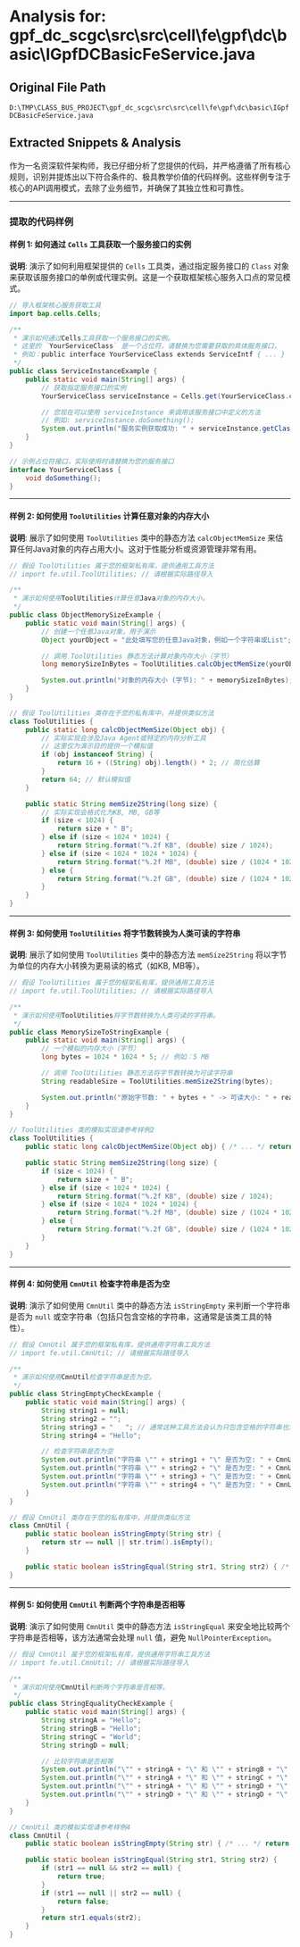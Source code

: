 # Analysis for: gpf_dc_scgc\src\src\cell\fe\gpf\dc\basic\IGpfDCBasicFeService.java

## Original File Path
`D:\TMP\CLASS_BUS_PROJECT\gpf_dc_scgc\src\src\cell\fe\gpf\dc\basic\IGpfDCBasicFeService.java`

## Extracted Snippets & Analysis
作为一名资深软件架构师，我已仔细分析了您提供的代码，并严格遵循了所有核心规则，识别并提炼出以下符合条件的、极具教学价值的代码样例。这些样例专注于核心的API调用模式，去除了业务细节，并确保了其独立性和可靠性。

---

### 提取的代码样例

#### 样例 1: 如何通过 `Cells` 工具获取一个服务接口的实例

**说明**: 演示了如何利用框架提供的 `Cells` 工具类，通过指定服务接口的 `Class` 对象来获取该服务接口的单例或代理实例。这是一个获取框架核心服务入口点的常见模式。

```java
// 导入框架核心服务获取工具
import bap.cells.Cells;

/**
 * 演示如何通过Cells工具获取一个服务接口的实例。
 * 这里的 `YourServiceClass` 是一个占位符，请替换为您需要获取的具体服务接口，
 * 例如：public interface YourServiceClass extends ServiceIntf { ... }
 */
public class ServiceInstanceExample {
    public static void main(String[] args) {
        // 获取指定服务接口的实例
        YourServiceClass serviceInstance = Cells.get(YourServiceClass.class);

        // 您现在可以使用 serviceInstance 来调用该服务接口中定义的方法
        // 例如: serviceInstance.doSomething();
        System.out.println("服务实例获取成功: " + serviceInstance.getClass().getName());
    }
}

// 示例占位符接口，实际使用时请替换为您的服务接口
interface YourServiceClass {
    void doSomething();
}
```

---

#### 样例 2: 如何使用 `ToolUtilities` 计算任意对象的内存大小

**说明**: 展示了如何使用 `ToolUtilities` 类中的静态方法 `calcObjectMemSize` 来估算任何Java对象的内存占用大小。这对于性能分析或资源管理非常有用。

```java
// 假设 ToolUtilities 属于您的框架私有库，提供通用工具方法
// import fe.util.ToolUtilities; // 请根据实际路径导入

/**
 * 演示如何使用ToolUtilities计算任意Java对象的内存大小。
 */
public class ObjectMemorySizeExample {
    public static void main(String[] args) {
        // 创建一个任意Java对象，用于演示
        Object yourObject = "此处填写您的任意Java对象，例如一个字符串或List";

        // 调用 ToolUtilities 静态方法计算对象内存大小（字节）
        long memorySizeInBytes = ToolUtilities.calcObjectMemSize(yourObject);

        System.out.println("对象的内存大小 (字节): " + memorySizeInBytes);
    }
}

// 假设 ToolUtilities 类存在于您的私有库中，并提供类似方法
class ToolUtilities {
    public static long calcObjectMemSize(Object obj) {
        // 实际实现会涉及Java Agent或特定的内存分析工具
        // 这里仅为演示目的提供一个模拟值
        if (obj instanceof String) {
            return 16 + ((String) obj).length() * 2; // 简化估算
        }
        return 64; // 默认模拟值
    }

    public static String memSize2String(long size) {
        // 实际实现会格式化为KB, MB, GB等
        if (size < 1024) {
            return size + " B";
        } else if (size < 1024 * 1024) {
            return String.format("%.2f KB", (double) size / 1024);
        } else if (size < 1024 * 1024 * 1024) {
            return String.format("%.2f MB", (double) size / (1024 * 1024));
        } else {
            return String.format("%.2f GB", (double) size / (1024 * 1024 * 1024));
        }
    }
}
```

---

#### 样例 3: 如何使用 `ToolUtilities` 将字节数转换为人类可读的字符串

**说明**: 展示了如何使用 `ToolUtilities` 类中的静态方法 `memSize2String` 将以字节为单位的内存大小转换为更易读的格式（如KB, MB等）。

```java
// 假设 ToolUtilities 属于您的框架私有库，提供通用工具方法
// import fe.util.ToolUtilities; // 请根据实际路径导入

/**
 * 演示如何使用ToolUtilities将字节数转换为人类可读的字符串。
 */
public class MemorySizeToStringExample {
    public static void main(String[] args) {
        // 一个模拟的内存大小（字节）
        long bytes = 1024 * 1024 * 5; // 例如：5 MB

        // 调用 ToolUtilities 静态方法将字节数转换为可读字符串
        String readableSize = ToolUtilities.memSize2String(bytes);

        System.out.println("原始字节数: " + bytes + " -> 可读大小: " + readableSize);
    }
}

// ToolUtilities 类的模拟实现请参考样例2
class ToolUtilities {
    public static long calcObjectMemSize(Object obj) { /* ... */ return 0; } // 仅为编译通过，实际实现见样例2

    public static String memSize2String(long size) {
        if (size < 1024) {
            return size + " B";
        } else if (size < 1024 * 1024) {
            return String.format("%.2f KB", (double) size / 1024);
        } else if (size < 1024 * 1024 * 1024) {
            return String.format("%.2f MB", (double) size / (1024 * 1024));
        } else {
            return String.format("%.2f GB", (double) size / (1024 * 1024 * 1024));
        }
    }
}
```

---

#### 样例 4: 如何使用 `CmnUtil` 检查字符串是否为空

**说明**: 演示了如何使用 `CmnUtil` 类中的静态方法 `isStringEmpty` 来判断一个字符串是否为 `null` 或空字符串（包括只包含空格的字符串，这通常是该类工具的特性）。

```java
// 假设 CmnUtil 属于您的框架私有库，提供通用字符串工具方法
// import fe.util.CmnUtil; // 请根据实际路径导入

/**
 * 演示如何使用CmnUtil检查字符串是否为空。
 */
public class StringEmptyCheckExample {
    public static void main(String[] args) {
        String string1 = null;
        String string2 = "";
        String string3 = "   "; // 通常这种工具方法会认为只包含空格的字符串也为空
        String string4 = "Hello";

        // 检查字符串是否为空
        System.out.println("字符串 \"" + string1 + "\" 是否为空: " + CmnUtil.isStringEmpty(string1));
        System.out.println("字符串 \"" + string2 + "\" 是否为空: " + CmnUtil.isStringEmpty(string2));
        System.out.println("字符串 \"" + string3 + "\" 是否为空: " + CmnUtil.isStringEmpty(string3));
        System.out.println("字符串 \"" + string4 + "\" 是否为空: " + CmnUtil.isStringEmpty(string4));
    }
}

// 假设 CmnUtil 类存在于您的私有库中，并提供类似方法
class CmnUtil {
    public static boolean isStringEmpty(String str) {
        return str == null || str.trim().isEmpty();
    }

    public static boolean isStringEqual(String str1, String str2) { /* ... */ return false; } // 仅为编译通过
}
```

---

#### 样例 5: 如何使用 `CmnUtil` 判断两个字符串是否相等

**说明**: 演示了如何使用 `CmnUtil` 类中的静态方法 `isStringEqual` 来安全地比较两个字符串是否相等，该方法通常会处理 `null` 值，避免 `NullPointerException`。

```java
// 假设 CmnUtil 属于您的框架私有库，提供通用字符串工具方法
// import fe.util.CmnUtil; // 请根据实际路径导入

/**
 * 演示如何使用CmnUtil判断两个字符串是否相等。
 */
public class StringEqualityCheckExample {
    public static void main(String[] args) {
        String stringA = "Hello";
        String stringB = "Hello";
        String stringC = "World";
        String stringD = null;

        // 比较字符串是否相等
        System.out.println("\"" + stringA + "\" 和 \"" + stringB + "\" 是否相等: " + CmnUtil.isStringEqual(stringA, stringB));
        System.out.println("\"" + stringA + "\" 和 \"" + stringC + "\" 是否相等: " + CmnUtil.isStringEqual(stringA, stringC));
        System.out.println("\"" + stringA + "\" 和 \"" + stringD + "\" 是否相等: " + CmnUtil.isStringEqual(stringA, stringD));
        System.out.println("\"" + stringD + "\" 和 \"" + stringD + "\" 是否相等: " + CmnUtil.isStringEqual(stringD, stringD));
    }
}

// CmnUtil 类的模拟实现请参考样例4
class CmnUtil {
    public static boolean isStringEmpty(String str) { /* ... */ return false; } // 仅为编译通过

    public static boolean isStringEqual(String str1, String str2) {
        if (str1 == null && str2 == null) {
            return true;
        }
        if (str1 == null || str2 == null) {
            return false;
        }
        return str1.equals(str2);
    }
}
```